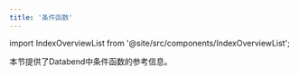 ```yaml
---
title: '条件函数'
---
```


import IndexOverviewList from '@site/src/components/IndexOverviewList';

本节提供了Databend中条件函数的参考信息。

<IndexOverviewList />